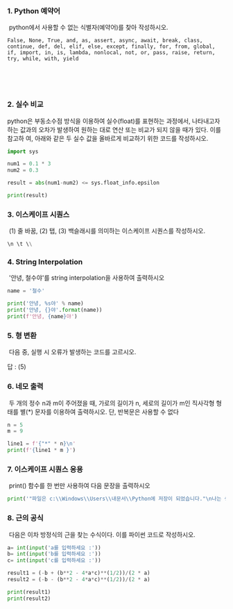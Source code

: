 ### 1. Python 예약어

​	python에서 사용할 수 없는 식별자(예약어)를 찾아 작성하시오.

```
False, None, True, and, as, assert, async, await, break, class, continue, def, del, elif, else, except, finally, for, from, global, if, import, in, is, lambda, nonlocal, not, or, pass, raise, return, try, while, with, yield
```

​	

​		

### 2. 실수 비교

python은 부동소수점 방식을 이용하여 실수(float)를 표현하는 과정에서, 나타내고자 하는 값과의 오차가 발생하여 원하는 대로 연산 또는 비교가 되지 않을 때가 있다. 이를 참고하 여, 아래와 같은 두 실수 값을 올바르게 비교하기 위한 코드를 작성하시오.

```python
import sys

num1 = 0.1 * 3
num2 = 0.3

result = abs(num1-num2) <= sys.float_info.epsilon

print(result)

```



### 3. 이스케이프 시퀀스

​	(1) 줄 바꿈, (2) 탭, (3) 백슬래시를 의미하는 이스케이프 시퀀스를 작성하시오.

```python
\n \t \\
```



### 4. String Interpolation

​	'안녕, 철수야'를 string interpolation을 사용하여 출력하시오



```python
name = '철수'

print('안녕, %s야' % name)
print('안녕, {}야'.format(name))
print(f'안녕, {name}야')
```





### 5. 형 변환

​	다음 중, 실행 시 오류가 발생하는 코드를 고르시오.

답 : (5)



### 6. 네모 출력

​	두 개의 정수 n과 m이 주어졌을 때, 가로의 길이가 n, 세로의 길이가 m인 직사각형 형태를 별(*) 문자를 이용하여 출력하시오. 단, 반복문은 사용할 수 없다

```python
n = 5
m = 9

line1 = f'{"*" * n}\n'
print(f'{line1 * m }')

```







### 7. 이스케이프 시퀀스 응용

​	print() 함수를 한 번만 사용하여 다음 문장을 출력하시오

```python
print('"파일은 c:\\Windows\\Users\\내문서\\Python에 저장이 되었습니다."\n나는 생각했다. \'cd를 써서 git bash로 들어가봐야지.\'')
```



### 8. 근의 공식

​	다음은 이차 방정식의 근을 찾는 수식이다. 이를 파이썬 코드로 작성하시오.

```python
a= int(input('a를 입력하세요 :'))
b= int(input('b를 입력하세요 :'))
c= int(input('c를 입력하세요 :'))

result1 = (-b + (b**2 - 4*a*c)**(1/2))/(2 * a)
result2 = (-b - (b**2 - 4*a*c)**(1/2))/(2 * a)

print(result1)
print(result2)


```



